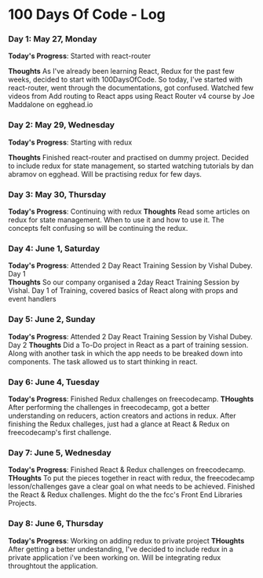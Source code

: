 # 100 Days Of Code - Log

### Day 1: May 27, Monday

**Today's Progress**: Started with react-router

**Thoughts** As I've already been learning React, Redux for the past few weeks, decided to start with 100DaysOfCode. So today, I've started with react-router, went through the documentations, got confused. Watched few videos from Add routing to React apps using React Router v4 course by Joe Maddalone on egghead.io

### Day 2: May 29, Wednesday

**Today's Progress**: Starting with redux

**Thoughts** Finished react-router and practised on dummy project. Decided to include redux for state management, so started watching tutorials by dan abramov on egghead. Will be practising redux for few days.

### Day 3: May 30, Thursday

**Today's Progress**: Continuing with redux
**Thoughts** Read some articles on redux for state management. When to use it and how to use it. The concepts felt confusing so will be continuing the redux.

### Day 4: June 1, Saturday

**Today's Progress**: Attended 2 Day React Training Session by Vishal Dubey. Day 1  
**Thoughts** So our company organised a 2day React Training Session by Vishal. Day 1 of Training, covered basics of React along with props and event handlers

### Day 5: June 2, Sunday

**Today's Progress**: Attended 2 Day React Training Session by Vishal Dubey. Day 2
**Thoughts** Did a To-Do  project in React as a part of training session. Along with another task in which the app needs to be breaked down into components. The task allowed us to start thinking in react.


### Day 6: June 4, Tuesday

**Today's Progress**: Finished Redux challenges on freecodecamp.
**THoughts** After performing the challenges in freecodecamp, got a better understanding on reducers, action creators and actions in redux. After finishing the Redux challeges, just had a glance at React & Redux on freecodecamp's first challenge.

### Day 7: June 5, Wednesday

**Today's Progress**: Finished React & Redux challenges on freecodecamp.
**THoughts** To put the pieces together in react with redux, the freecodecamp lesson/challenges gave a clear goal on what needs to be achieved. Finished the React & Redux challenges. Might do the the fcc's Front End Libraries Projects.

### Day 8: June 6, Thursday

**Today's Progress**: Working on adding redux to private project
**THoughts** After getting a better undestanding, I've decided to include redux in a private application i've been working on. Will be integrating redux throughtout the application.
